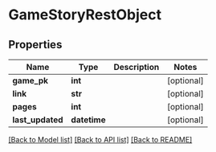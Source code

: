 # GameStoryRestObject

## Properties
Name | Type | Description | Notes
------------ | ------------- | ------------- | -------------
**game_pk** | **int** |  | [optional] 
**link** | **str** |  | [optional] 
**pages** | **int** |  | [optional] 
**last_updated** | **datetime** |  | [optional] 

[[Back to Model list]](../README.md#documentation-for-models) [[Back to API list]](../README.md#documentation-for-api-endpoints) [[Back to README]](../README.md)

